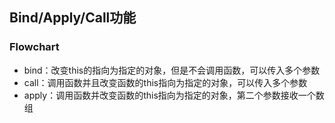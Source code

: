 ## Bind/Apply/Call功能

###  Flowchart

- bind：改变this的指向为指定的对象，但是不会调用函数，可以传入多个参数
- call：调用函数并且改变函数的this指向为指定的对象，可以传入多个参数
- apply：调用函数并改变函数的this指向为指定的对象，第二个参数接收一个数组